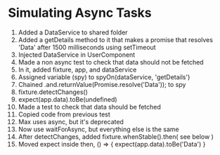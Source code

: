 # Simulating Async Tasks
01. Added a DataService to shared folder
02. Added a getDetails method to it that makes a promise that resolves 'Data' after 1500 milliseconds using setTimeout
03. Injected DataService in UserComponent
04. Made a non async test to check that data should not be fetched
05. In it, added fixture, app, and dataService
06. Assigned variable (spy) to spyOn(dataService, 'getDetails')
07. Chained .and.returnValue(Promise.resolve('Data')); to spy
08. fixture.detectChanges()
09. expect(app.data).toBe(undefined)
10. Made a test to check that data should be fetched
11. Copied code from previous test
12. Max uses async, but it's deprecated
13. Now use waitForAsync, but everything else is the same
14. After detectChanges, added fixture.whenStable().then( see below )
15. Moved expect inside then, () => { expect(app.data).toBe('Data') }